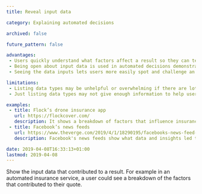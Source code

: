 ```yaml
---
title: Reveal input data

category: Explaining automated decisions

archived: false

future_pattern: false

advantages:
 - Users quickly understand what factors affect a result so they can test what needs to change to get the result they want
 - Being open about input data is used in automated decisions demonstrates consistency and fairness to users
 - Seeing the data inputs lets users more easily spot and challenge an incorrect decision

limitations:
 - Listing data types may be unhelpful or overwhelming if there are lots involved in a decision
 - Just listing data types may not give enough information to help users know how to get a different result

examples:
 - title: Flock’s drone insurance app
   url: https://flockcover.com/
   description: It shows a breakdown of factors that influence insurance quotes
 - title: Facebook’s news feeds
   url: https://www.theverge.com/2019/4/1/18290195/facebooks-news-feed-why-am-i-seeing-this-post-ad-context-interaction
   description: Facebook's news feeds show what data and insights led to users seeing specific content

date: 2019-04-08T16:33:13+01:00
lastmod: 2019-04-08
---
```

Show the input data that contributed to a result. For example in an automated insurance service, a user could see a breakdown of the factors that contributed to their quote.
